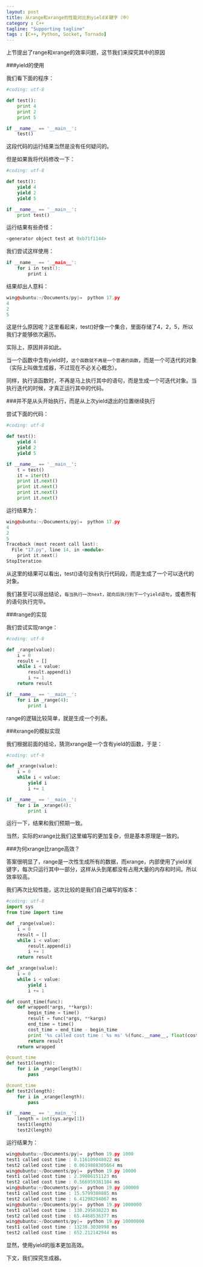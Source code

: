 ```yaml
---
layout: post
title: 从range和xrange的性能对比到yield关键字（中）
category : C++
tagline: "Supporting tagline"
tags : [C++, Python, Socket, Tornado]
---
```

上节提出了range和xrange的效率问题，这节我们来探究其中的原因
   
  
###yield的使用
   
  我们看下面的程序：
  

```Python
#coding: utf-8

def test():
    print 4
    print 2
    print 5

if __name__ == '__main__':
    test()
```
		



这段代码的运行结果当然是没有任何疑问的。


但是如果我将代码修改一下：




```Python
#coding: utf-8

def test():
    yield 4
    yield 2
    yield 5

if __name__ == '__main__':
    print test()
```
		

运行结果有些奇怪：




```C++
<generator object test at 0xb71f1144>
```
		

我们尝试这样使用：




```C++
if __name__ == '__main__':
    for i in test():
        print i
```
		



结果却出人意料：




```C++
wing@ubuntu:~/Documents/py|⇒  python 17.py
4
2
5
```
		



这是什么原因呢？这里看起来，test()好像一个集合，里面存储了4，2，5，所以我们才能够依次遍历。


实际上，原因并非如此。


当一个函数中含有yield时，`这个函数就不再是一个普通的函数`，而是一个可迭代的对象（实际上叫做生成器，不过现在不必关心概念）。


同样，执行该函数时，不再是马上执行其中的语句，而是生成一个可迭代对象。当执行迭代的时候，才真正运行其中的代码。



###并不是从头开始执行，而是从上次yield退出的位置继续执行


尝试下面的代码：




```Python
#coding: utf-8

def test():
    yield 4
    yield 2
    yield 5

if __name__ == '__main__':
    t = test()
    it = iter(t)
    print it.next()
    print it.next()
    print it.next()
    print it.next()
```
		

运行结果为：




```C++
wing@ubuntu:~/Documents/py|⇒  python 17.py
4
2
5
Traceback (most recent call last):
  File "17.py", line 14, in <module>
    print it.next()
StopIteration
```
		

从这里的结果可以看出，test()语句没有执行代码段，而是生成了一个可以迭代的对象。


我们甚至可以得出结论，`每当执行一次next，就向后执行到下一个yield语句`，或者所有的语句执行完毕。


 



###range的实现


 


我们尝试实现range：




```Python
#coding: utf-8

def _range(value):
    i = 0
    result = []
    while i < value:
        result.append(i)
        i += 1
    return result

if __name__ == '__main__':
    for i in _range(4):
        print i
```
		

range的逻辑比较简单，就是生成一个列表。


 



###xrange的模拟实现


 


我们根据前面的结论，猜测xrange是一个含有yield的函数，于是：




```Python
#coding: utf-8

def _xrange(value):
    i = 0
    while i < value:
        yield i
        i += 1

if __name__ == '__main__':
    for i in _xrange(4):
        print i
```
		

运行一下，结果和我们预期一致。


当然，实际的xrange比我们这里编写的更加复杂，但是基本原理是一致的。


 



###为何xrange比range高效？


 


答案很明显了，range是一次性生成所有的数据，而xrange，内部使用了yield关键字，每次只运行其中一部分，这样从头到尾都没有占用大量的内存和时间。所以效率较高。


 


我们再次比较性能，这次比较的是我们自己编写的版本：




```Python
#coding: utf-8
import sys
from time import time

def _range(value):
    i = 0
    result = []
    while i < value:
        result.append(i)
        i += 1
    return result

def _xrange(value):
    i = 0
    while i < value:
        yield i
        i += 1

def count_time(func):
    def wrapped(*args, **kargs):
        begin_time = time()
        result = func(*args, **kargs)
        end_time = time()
        cost_time = end_time - begin_time
        print '%s called cost time : %s ms' %(func.__name__, float(cost_time)*1000)
        return result
    return wrapped

@count_time
def test1(length):
    for i in _range(length):
        pass

@count_time
def test2(length):
    for i in _xrange(length):
        pass

if __name__ == '__main__':
    length = int(sys.argv[1])
    test1(length)
    test2(length)
```
		

运行结果为：




```C++
wing@ubuntu:~/Documents/py|⇒  python 19.py 1000
test1 called cost time : 0.116109848022 ms
test2 called cost time : 0.0619888305664 ms
wing@ubuntu:~/Documents/py|⇒  python 19.py 10000
test1 called cost time : 2.39086151123 ms
test2 called cost time : 0.566959381104 ms
wing@ubuntu:~/Documents/py|⇒  python 19.py 100000
test1 called cost time : 15.5799388885 ms
test2 called cost time : 6.41298294067 ms
wing@ubuntu:~/Documents/py|⇒  python 19.py 1000000
test1 called cost time : 130.295038223 ms
test2 called cost time : 65.4468536377 ms
wing@ubuntu:~/Documents/py|⇒  python 19.py 10000000
test1 called cost time : 13238.3038998 ms
test2 called cost time : 652.212142944 ms
```
		











显然，使用yield的版本更加高效。


 


下文，我们探究生成器。

			